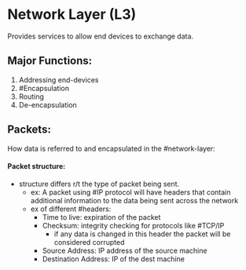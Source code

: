 
# Network Layer (L3)
Provides services to allow end devices to exchange data.
## Major Functions:
1. Addressing end-devices
2. #Encapsulation
3. Routing
4. De-encapsulation
## Packets:
How data is referred to and encapsulated in the #network-layer:
#### Packet structure:
- structure differs r/t the type of packet being sent.
	- ex: A packet using #IP protocol will have headers that contain additional information to the data being sent across the network
	- ex of different #headers:
		- Time to live: expiration of the packet
		- Checksum: integrity checking for protocols like #TCP/IP 
			- if any data is changed in this header the packet will be considered corrupted
		- Source Address: IP address of the source machine
		- Destination Address: IP of the dest machine